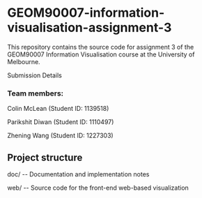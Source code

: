 # GEOM90007-information-visualisation-assignment-3

This repository contains the source code for assignment 3 of the GEOM90007 Information Visualisation course at the University of Melbourne.

Submission Details


### Team members:

Colin McLean (Student ID: 1139518)

Parikshit Diwan (Student ID: 1110497)

Zhening Wang (Student ID: 1227303)

## Project structure

doc/ -- Documentation and implementation notes


web/ -- Source code for the front-end web-based visualization
